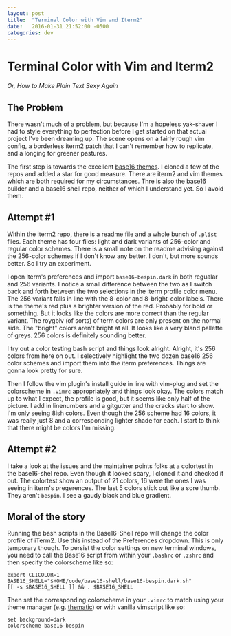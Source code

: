 ```yaml
---
layout: post
title:  "Terminal Color with Vim and Iterm2"
date:   2016-01-31 21:52:00 -0500
categories: dev
---
```

# Terminal Color with Vim and Iterm2

_Or, How to Make Plain Text Sexy Again_


## The Problem

There wasn't much of a problem, but because I'm a hopeless yak-shaver I had to style everything to perfection before I get started on that actual project I've been dreaming up. The scene opens on a fairly rough vim config, a borderless iterm2 patch that I can't remember how to replicate, and a longing for greener pastures.

The first step is towards the excellent [base16 themes][base16-github]. I cloned a few of the repos and added a star for good measure. There are iterm2 and vim themes which are both required for my circumstances. Thre is also the base16 builder and a base16 shell repo, neither of which I understand yet. So I avoid them.


## Attempt #1

Within the iterm2 repo, there is a readme file and a whole bunch of `.plist` files. Each theme has four files: light and dark variants of 256-color and regular color schemes. There is a small note on the readme advising against the 256-color schemes if I don't know any better. I don't, but more sounds better. So I try an experiment.

I open iterm's preferences and import `base16-bespin.dark` in both regualar and 256 variants. I notice a small difference between the two as I switch back and forth between the two selections in the iterm profile color menu. The 256 variant falls in line with the 8-color and 8-bright-color labels. There is the theme's red plus a brighter version of the red. Probably for bold or something. But it looks like the colors are more correct than the regular variant. The roygbiv (of sorts) of term colors are only present on the normal side. The "bright" colors aren't bright at all. It looks like a very bland pallette of greys. 256 colors is definitely sounding better.

I try out a color testing bash script and things look alright. Alright, it's 256 colors from here on out. I selectively highlight the two dozen base16 256 color schemes and import them into the iterm preferences. Things are gonna look pretty for sure.

Then I follow the vim plugin's install guide in line with vim-plug and set the colorscheme in `.vimrc` appropriately and things look okay. The colors match up to what I expect, the profile is good, but it seems like only half of the picture. I add in linenumbers and a gitgutter and the cracks start to show. I'm only seeing 8ish colors. Even though the 256 scheme had 16  colors, it was really just 8 and a corresponding lighter shade for each. I start to think that there might be colors I'm missing.


## Attempt #2

I take a look at the issues and the maintainer points folks at a colortest in the base16-shel repo. Even though it looked scary, I cloned it and checked it out. The colortest show an output of 21 colors, 16 were the ones I was seeing in iterm's pregerences. The last 5 colors stick out like a sore thumb. They aren't `bespin`. I see a gaudy black and blue gradient.


## Moral of the story

Running the bash scripts in the Base16-Shell repo will change the color profile of iTerm2. Use this instead of the Preferences dropdown. This is only temporary though. To persist the color settings on new terminal windows, you need to call the Base16 script from within your `.bashrc` or `.zshrc` and then specify the colorscheme like so:

``` vimscript
export CLICOLOR=1
BASE16_SHELL="$HOME/code/base16-shell/base16-bespin.dark.sh"
[[ -s $BASE16_SHELL ]] && . $BASE16_SHELL
```

Then set the corresponding colorscheme in your `.vimrc` to match using your theme manager (e.g. [thematic][]) or with vanilla vimscript like so:

```
set background=dark
colorscheme base16-bespin
```


[base16-github]: https://github.com/chriskempson/base16
[thematic]: http://github.com/reedes/vim-thematic
